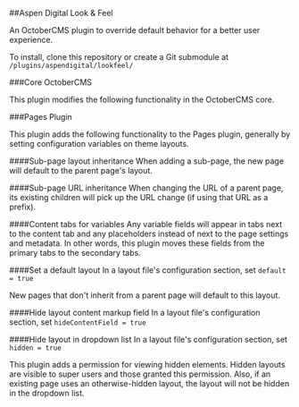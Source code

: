 ##Aspen Digital Look & Feel

An OctoberCMS plugin to override default behavior for a better user experience.

To install, clone this repository or create a Git submodule at `/plugins/aspendigital/lookfeel/`

###Core OctoberCMS

This plugin modifies the following functionality in the OctoberCMS core.

###Pages Plugin

This plugin adds the following functionality to the Pages plugin, generally by setting configuration variables on theme layouts.

####Sub-page layout inheritance
When adding a sub-page, the new page will default to the parent page's layout.

####Sub-page URL inheritance
When changing the URL of a parent page, its existing children will pick up the URL change (if using that URL as a prefix).

####Content tabs for variables
Any variable fields will appear in tabs next to the content tab and any placeholders instead of next to the page settings and metadata. In other words, this plugin moves these fields from the primary tabs to the secondary tabs.

####Set a default layout
In a layout file's configuration section, set
`default = true`

New pages that don't inherit from a parent page will default to this layout.

####Hide layout content markup field
In a layout file's configuration section, set
`hideContentField = true`

####Hide layout in dropdown list
In a layout file's configuration section, set
`hidden = true`

This plugin adds a permission for viewing hidden elements. Hidden layouts are visible to super users and those granted this permission. Also, if an existing page uses an otherwise-hidden layout, the layout will not be hidden in the dropdown list.
